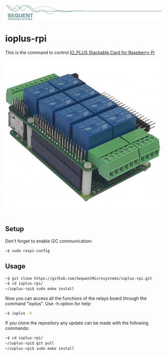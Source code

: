 [![ioplus-rpi](res/sequent.jpg)](https://www.sequentmicrosystems.com)

# ioplus-rpi

This is the command to control [IO_PLUS Stackable Card for Raspberry Pi](https://sequentmicrosystems.com/index.php?route=product/product&product_id=42)

![IO-PLUS](res/ioplus.jpg)

## Setup

Don't forget to enable I2C communication:
```bash
~$ sudo raspi-config
```

## Usage

```bash
~$ git clone https://github.com/SequentMicrosystems/ioplus-rpi.git
~$ cd ioplus-rpi/
~/ioplus-rpi$ sudo make install
```

Now you can access all the functions of the relays board through the command "ioplus". Use -h option for help:
```bash
~$ ioplus -h
```

If you clone the repository any update can be made with the following commands:

```bash
~$ cd ioplus-rpi/  
~/ioplus-rpi$ git pull
~/ioplus-rpi$ sudo make install
```  
